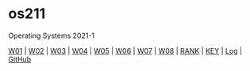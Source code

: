 # os211
Operating Systems 2021-1

[W01](W01/) |
[W02](W02/) |
[W03](W03/) |
[W04](W04/) |
[W05](W05/) |
[W06](W06/) |
[W07](W07/) |
[W08](W08/) |
[RANK](TXT/myrank.txt) |
[KEY](TXT/mypubkey.txt) |
[Log](TXT/mylog.txt) |
[GitHub](https://github.com/Andre-71/os211)
